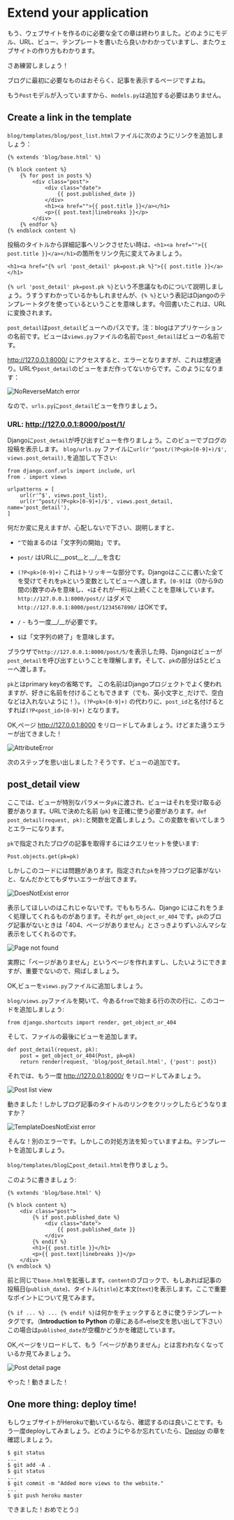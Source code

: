  # Extend your application

もう、ウェブサイトを作るのに必要な全ての章は終わりました。どのようにモデル、URL、ビュー、テンプレートを書いたら良いかわかっていますし、またウェブサイトの作り方もわかります。

さあ練習しましょう！

ブログに最初に必要なものはおそらく、記事を表示するページですよね。

もう`Post`モデルが入っていますから、`models.py`は追加する必要はありません。

## Create a link in the template

`blog/templates/blog/post_list.html`ファイルに次のようにリンクを追加しましょう：

    {% extends 'blog/base.html' %}

    {% block content %}
        {% for post in posts %}
            <div class="post">
                <div class="date">
                    {{ post.published_date }}
                </div>
                <h1><a href="">{{ post.title }}</a></h1>
                <p>{{ post.text|linebreaks }}</p>
            </div>
        {% endfor %}
    {% endblock content %}

投稿のタイトルから詳細記事へリンクさせたい時は、`<h1><a href="">{{ post.title }}</a></h1>`の箇所をリンク先に変えてみましょう。

    <h1><a href="{% url 'post_detail' pk=post.pk %}">{{ post.title }}</a></h1>

`{% url 'post_detail' pk=post.pk %}`という不思議なものについて説明しましょう。うすうすわかっているかもしれませんが、`{% %}`という表記はDjangoのテンプレートタグを使っているということを意味します。今回書いたこれは、URLに変換されます。

`post_detail`は`post_detail`ビューへのパスです。注：blogはアプリケーションの名前です。ビューは`views.py`ファイルの名前で`post_detail`はビューの名前です。

http://127.0.0.1:8000/ にアクセスすると、エラーとなりますが、これは想定通り。URLや`post_detail`のビューをまだ作ってないからです。このようになります：

![NoReverseMatch error](images/no_reverse_match2.png)

なので、`urls.py`に`post_detail`ビューを作りましょう。

### URL: http://127.0.0.1:8000/post/1/

Djangoに`post_detail`が呼び出すビューを作りましょう。このビューでブログの投稿を表示します。 `blog/urls.py` ファイルに`url(r'^post/(?P<pk>[0-9]+)/$', views.post_detail),`を追加して下さい:

    from django.conf.urls import include, url
    from . import views

    urlpatterns = [
        url(r'^$', views.post_list),
        url(r'^post/(?P<pk>[0-9]+)/$', views.post_detail, name='post_detail'),
    ]

何だか変に見えますが、心配しないで下さい、説明しますと、

- `^`で始まるのは「文字列の開始」です。

- `post/` はURLに__post__と__/__を含む

- `(?P<pk>[0-9]+)` これはトリッキーな部分です。Djangoはここに書いた全てを受けてそれを`pk`という変数としてビューへ渡します。`[0-9]`は（0から9の間の)数字のみを意味し、`+`はそれが一桁以上続くことを意味しています。`http://127.0.0.1:8000/post//` はダメで`http://127.0.0.1:8000/post/1234567890/` はOKです。

- `/` - もう一度__/__が必要です。

- `$`は「文字列の終了」を意味します。

ブラウザで`http://127.0.0.1:8000/post/5/`を表示した時、Djangoはビューが`post_detail`を呼び出すということを理解します。そして、`pk`の部分は5とビューへ渡します。

`pk`とはprimary keyの省略です。
この名前はDjangoプロジェクトでよく使われますが、好きに名前を付けることもできます（でも、英小文字と`_`だけで、空白などは入れないように！）。`(?P<pk>[0-9]+)` の代わりに、`post_id`と名付けるとすれば`(?P<post_id>[0-9]+)` となります。

OK,ページ http://127.0.0.1:8000 をリロードしてみましょう。けどまた違うエラーが出てきました！

![AttributeError](images/attribute_error2.png)

次のステップを思い出しました？そうです、ビューの追加です。

## post_detail view

ここでは、ビューが特別なパラメータ`pk`に渡され、ビューはそれを受け取る必要があります。URLで決めた名前 (`pk`) を正確に使う必要があります。`def post_detail(request, pk):`と関数を定義しましょう。この変数を省いてしまうとエラーになります。

`pk`で指定されたブログの記事を取得するにはクエリセットを使います:

    Post.objects.get(pk=pk)

しかしこのコードには問題があります。指定された`pk`を持つブログ記事がないと、なんだかとてもダサいエラーが出てきます。

![DoesNotExist error](images/does_not_exist2.png)

表示してほしいのはこれじゃないです。でももちろん、Django にはこれをうまく処理してくれるものがあります。それが `get_object_or_404` です。`pk`のブログ記事がないときは「404、ページがありません」とさっきよりずいぶんマシな表示をしてくれるのです。

![Page not found](images/404_2.png)

実際に「ページがありません」というページを作れますし、したいようにできますが、重要でないので、飛ばしましょう。

OK,ビューを`views.py`ファイルに追加しましょう。

`blog/views.py`ファイルを開いて、今ある`from`で始まる行の次の行に、このコードを追加しましょう:

    from django.shortcuts import render, get_object_or_404

そして、ファイルの最後にビューを追加します。

    def post_detail(request, pk):
        post = get_object_or_404(Post, pk=pk)
        return render(request, 'blog/post_detail.html', {'post': post})

それでは、もう一度 http://127.0.0.1:8000/ をリロードしてみましょう。

![Post list view](images/post_list2.png)

動きました！しかしブログ記事のタイトルのリンクをクリックしたらどうなりますか？

![TemplateDoesNotExist error](images/template_does_not_exist2.png)

そんな！別のエラーです。しかしこの対処方法を知っていますよね。テンプレートを追加しましょう。

`blog/templates/blog`に`post_detail.html`を作りましょう。

このように書きましょう:

    {% extends 'blog/base.html' %}

    {% block content %}
        <div class="post">
            {% if post.published_date %}
                <div class="date">
                    {{ post.published_date }}
                </div>
            {% endif %}
            <h1>{{ post.title }}</h1>
            <p>{{ post.text|linebreaks }}</p>
        </div>
    {% endblock %}

前と同じで`base.html`を拡張します。`content`のブロックで、もしあれば記事の投稿日(`publish_date`)、タイトル(`title`)と本文(`text`)を表示します。ここで重要なポイントについて見てみます。

`{% if ... %} ... {% endif %}`は何かをチェックするときに使うテンプレートタグです。（__Introduction to Python__ の章にあるif~else文を思い出して下さい）この場合は`published_date`が空欄かどうかを確認しています。

OK,ページをリロードして、もう「ページがありません」とは言われなくなっているか見てみましょう。

![Post detail page](images/post_detail2.png)

やった！動きました！

## One more thing: deploy time!

もしウェブサイトがHerokuで動いているなら、確認するのは良いことです。もう一度deployしてみましょう。どのようにやるか忘れていたら、[Deploy](../deploy/README.md) の章を確認しましょう。

    $ git status
    ...
    $ git add -A .
    $ git status
    ...
    $ git commit -m "Added more views to the website."
    ...
    $ git push heroku master

できました！おめでとう:)
